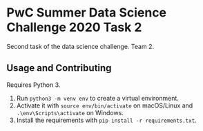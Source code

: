 # PwC Summer Data Science Challenge 2020 Task 2

Second task of the data science challenge. Team 2.

## Usage and Contributing

Requires Python 3.

1. Run `python3 -m venv env` to create a virtual environment.
2. Activate it with `source env/bin/activate` on macOS/Linux and `.\env\Scripts\activate` on Windows.
3. Install the requirements with `pip install -r requirements.txt`.
